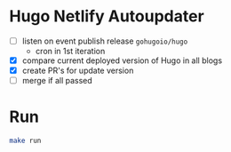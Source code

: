 # Hugo Netlify Autoupdater

- [ ] listen on event publish release `gohugoio/hugo`
  - cron in 1st iteration
- [x] compare current deployed version of Hugo in all blogs
- [x] create PR's for update version
- [ ] merge if all passed

# Run

```sh
make run
```

